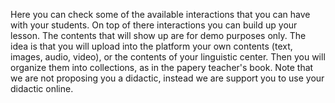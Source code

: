 Here you can check some of the available interactions that you can have with your students. On top of there interactions you can build up your lesson. The contents that will show up are for demo purposes only. The idea is that you will upload into the platform your own contents (text, images, audio, video), or the contents of your linguistic center. Then you will organize them into collections, as in the papery teacher's book. Note that we are not proposing you a didactic, instead we are support you to use your didactic online.